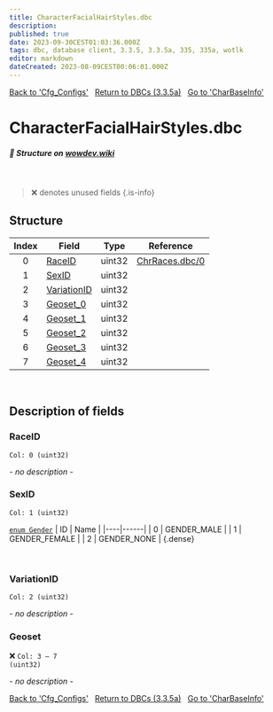 ```yaml
---
title: CharacterFacialHairStyles.dbc
description:
published: true
date: 2023-09-30CEST01:03:36.000Z
tags: dbc, database client, 3.3.5, 3.3.5a, 335, 335a, wotlk
editor: markdown
dateCreated: 2023-08-09CEST00:06:01.000Z
---
```

<a href="https://trinitycore.info/files/DBC/335/cfg_configs" class="mt-5 v-btn v-btn--depressed v-btn--flat v-btn--outlined theme--light v-size--default darkblue--text text--lighten-3"><span class="v-btn__content"><i aria-hidden="true" class="v-icon notranslate v-icon--left mdi mdi-arrow-left theme--light"></i><span>Back to 'Cfg_Configs'</span></span></a>&nbsp;&nbsp;&nbsp;<a href="https://trinitycore.info/files/DBC/335/DBC" class="mt-5 v-btn v-btn--depressed v-btn--flat v-btn--outlined theme--light v-size--default darkblue--text text--lighten-3"><span class="v-btn__content"><i aria-hidden="true" class="v-icon notranslate v-icon--left mdi mdi-home-outline theme--light"></i><span>Return to DBCs (3.3.5a)</span></span></a>&nbsp;&nbsp;&nbsp;<a href="https://trinitycore.info/files/DBC/335/charbaseinfo" class="mt-5 v-btn v-btn--depressed v-btn--flat v-btn--outlined theme--light v-size--default darkblue--text text--lighten-3"><span class="v-btn__content"><span>Go to 'CharBaseInfo'</span><i aria-hidden="true" class="v-icon notranslate v-icon--right mdi mdi-arrow-right theme--light"></i></span></a>

# CharacterFacialHairStyles.dbc
##### :pencil: Structure on [wowdev.wiki](https://wowdev.wiki/DB/CharacterFacialHairStyles)
&nbsp;

> :x: denotes unused fields
{.is-info}


## Structure

| Index | Field | Type | Reference |
| :---: | --- | :---: | --- |
| 0 | [RaceID](#raceid) | uint32 | [ChrRaces.dbc/0](/files/DBC/335/chrraces#id-alt) |
| 1 | [SexID](#sexid) | uint32 |  |
| 2 | [VariationID](#variationid) | uint32 |  |
| 3 | [Geoset_0](#geoset) | uint32 |  |
| 4 | [Geoset_1](#geoset) | uint32 |  |
| 5 | [Geoset_2](#geoset) | uint32 |  |
| 6 | [Geoset_3](#geoset) | uint32 |  |
| 7 | [Geoset_4](#geoset) | uint32 |  |
&nbsp;
## Description of fields

### RaceID
<code>Col: 0 (uint32)</code>

*- no description -*
&nbsp;

### SexID
<code>Col: 1 (uint32)</code>

[`enum Gender`](https://github.com/TrinityCore/TrinityCore/blob/3.3.5/src/server/shared/SharedDefines.h#L75-L80)
| ID | Name |
|----|------|
| 0 | GENDER_MALE |
| 1 | GENDER_FEMALE |
| 2 | GENDER_NONE |
{.dense}

&nbsp;

### VariationID
<code>Col: 2 (uint32)</code>

*- no description -*
&nbsp;

### Geoset
:x: <code>Col: 3 &ndash; 7 (uint32)</code>

*- no description -*
&nbsp;

<a href="https://trinitycore.info/files/DBC/335/cfg_configs" class="mt-5 v-btn v-btn--depressed v-btn--flat v-btn--outlined theme--light v-size--default darkblue--text text--lighten-3"><span class="v-btn__content"><i aria-hidden="true" class="v-icon notranslate v-icon--left mdi mdi-arrow-left theme--light"></i><span>Back to 'Cfg_Configs'</span></span></a>&nbsp;&nbsp;&nbsp;<a href="https://trinitycore.info/files/DBC/335/DBC" class="mt-5 v-btn v-btn--depressed v-btn--flat v-btn--outlined theme--light v-size--default darkblue--text text--lighten-3"><span class="v-btn__content"><i aria-hidden="true" class="v-icon notranslate v-icon--left mdi mdi-home-outline theme--light"></i><span>Return to DBCs (3.3.5a)</span></span></a>&nbsp;&nbsp;&nbsp;<a href="https://trinitycore.info/files/DBC/335/charbaseinfo" class="mt-5 v-btn v-btn--depressed v-btn--flat v-btn--outlined theme--light v-size--default darkblue--text text--lighten-3"><span class="v-btn__content"><span>Go to 'CharBaseInfo'</span><i aria-hidden="true" class="v-icon notranslate v-icon--right mdi mdi-arrow-right theme--light"></i></span></a>
